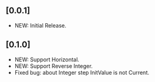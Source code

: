 ## [0.0.1]

* NEW: Initial Release.

## [0.1.0]

* NEW: Support Horizontal.
* NEW: Support Reverse Integer.
* Fixed bug: about Integer step InitValue is not Current.